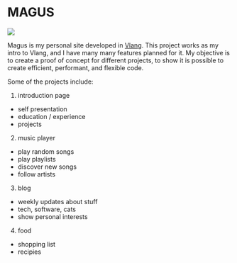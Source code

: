 # MAGUS

![](https://img.shields.io/badge/built%20with-vlang-blue)

Magus is my personal site developed in [Vlang](https://vlang.io). This project works as my intro to Vlang,
and I have many many features planned for it. My objective is to create a proof of concept for different
projects, to show it is possible to create efficient, performant, and flexible code.

Some of the projects include:

1. introduction page
  - self presentation
  - education / experience
  - projects
2. music player
  - play random songs
  - play playlists
  - discover new songs
  - follow artists
3. blog
  - weekly updates about stuff
  - tech, software, cats
  - show personal interests
4. food
  - shopping list
  - recipies
